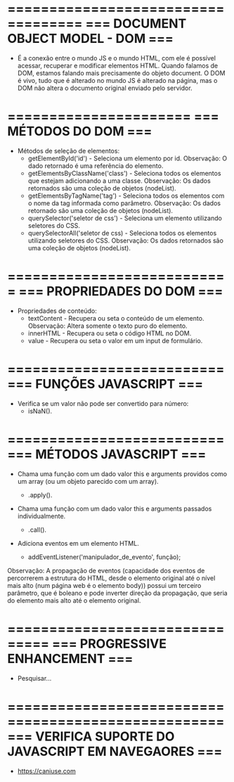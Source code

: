===================================
=== DOCUMENT OBJECT MODEL - DOM ===
===================================

- É a conexão entre o mundo JS e o mundo HTML, com ele é possível acessar, recuperar e modificar elementos HTML. Quando falamos de DOM, estamos falando mais precisamente do objeto document. O DOM é vivo, tudo que é alterado no mundo JS é alterado na página, mas o DOM não altera o documento original enviado pelo servidor.

======================
=== MÉTODOS DO DOM ===
======================

- Métodos de seleção de elementos:
    * getElementById('id') - Seleciona um elemento por id. Observação: O dado retornado é uma referência do elemento.
    * getElementsByClassName('class') - Seleciona todos os elementos que estejam adicionando a uma classe. Observação: Os dados retornados são uma coleção de objetos (nodeList).
    * getElementsByTagName('tag') - Seleciona todos os elementos com o nome da tag informada como parâmetro. Observação: Os dados retornado são uma coleção de objetos (nodeList).
    * querySelector('seletor de css') - Seleciona um elemento utilizando seletores do CSS.
    * querySelectorAll('seletor de css) - Seleciona todos os elementos utilizando seletores do CSS. Observação: Os dados retornados são uma coleção de objetos (nodeList).

===========================
=== PROPRIEDADES DO DOM ===
===========================

- Propriedades de conteúdo:
    * textContent - Recupera ou seta o conteúdo de um elemento. Observação: Altera somente o texto puro do elemento.
    * innerHTML - Recupera ou seta o código HTML no DOM.
    * value - Recupera ou seta o valor em um input de formulário.

==========================
=== FUNÇÕES JAVASCRIPT ===
==========================

- Verifica se um valor não pode ser convertido para número:
    * isNaN().

==========================
=== MÉTODOS JAVASCRIPT ===
==========================

- Chama uma função com um dado valor this e arguments providos como um array (ou um objeto parecido com um array).
    * .apply().

- Chama uma função com um dado valor this e arguments passados individualmente.
    * .call().

- Adiciona eventos em um elemento HTML.
    * addEventListener('manipulador_de_evento', função);

Observação: A propagação de eventos (capacidade dos eventos de percorrerem a estrutura do HTML, desde o elemento original até o nível mais alto (num página web é o elemento body)) possui um terceiro parâmetro, que é boleano e pode inverter direção da propagação, que seria do elemento mais alto até o elemento original. 

===============================
=== PROGRESSIVE ENHANCEMENT ===
===============================

- Pesquisar...

====================================================
=== VERIFICA SUPORTE DO JAVASCRIPT EM NAVEGAORES ===
====================================================

- https://caniuse.com
